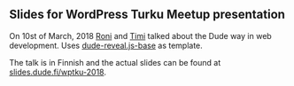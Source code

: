 ## Slides for WordPress Turku Meetup presentation

On 10st of March, 2018 [Roni](https://github.com/ronilaukkarinen) and [Timi](https://github.com/timiwahalahti) talked about the Dude way in web development. Uses [dude-reveal.js-base](https://github.com/digitoimistodude/dude-reveal.js-base) as template.

The talk is in Finnish and the actual slides can be found at [slides.dude.fi/wptku-2018](https://slides.dude.fi/wptku-2018/).